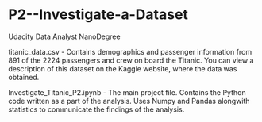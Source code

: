 # P2--Investigate-a-Dataset
Udacity Data Analyst NanoDegree

titanic_data.csv - Contains demographics and passenger information from 891 of the 2224 passengers and crew on board the Titanic. 
                   You can view a description of this dataset on the Kaggle website, where the data was obtained.

Investigate_Titanic_P2.ipynb - The main project file. Contains the Python code written as a part of the analysis. Uses Numpy and Pandas 
                               alongwith statistics to communicate the findings of the analysis.
